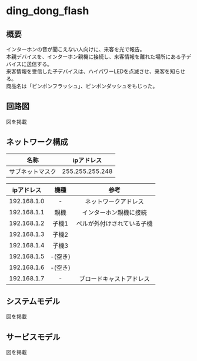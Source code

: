 # ding_dong_flash

## 概要

インターホンの音が聞こえない人向けに、来客を光で報告。  
本親デバイスを、インターホン親機に接続し、来客情報を離れた場所にある子デバイスに送信する。  
来客情報を受信した子デバイスは、ハイパワーLEDを点滅させ、来客を知らせる。  
商品名は「ピンポンフラッシュ」、ピンポンダッシュをもじった。  

## 回路図

図を掲載  

## ネットワーク構成

|名称|ipアドレス|
|:---:|:---:|
|サブネットマスク|255.255.255.248|

|ipアドレス|機種|参考|
|:---:|:---:|:---:|
|192.168.1.0|-|ネットワークアドレス|
|192.168.1.1|親機|インターホン親機に接続|
|192.168.1.2|子機1|ベルが外付けされている子機|
|192.168.1.3|子機2| |
|192.168.1.4|子機3| |
|192.168.1.5|-(空き)| |
|192.168.1.6|-(空き)| |
|192.168.1.7|-|ブロードキャストアドレス|

## システムモデル

図を掲載  

## サービスモデル

図を掲載  
